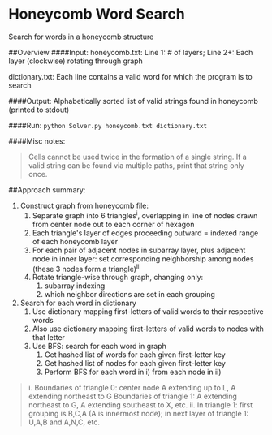 # Honeycomb Word Search
Search for words in a honeycomb structure

##Overview
####Input:
honeycomb.txt: Line 1: # of layers; Line 2+: Each layer (clockwise) rotating through graph

dictionary.txt: Each line contains a valid word for which the program is to search

####Output:
Alphabetically sorted list of valid strings found in honeycomb (printed to stdout)

####Run:
`python Solver.py honeycomb.txt dictionary.txt`

####Misc notes:
> Cells cannot be used twice in the formation of a single string.
> If a valid string can be found via multiple paths, print that string only once.

##Approach summary:
1. Construct graph from honeycomb file:
    1. Separate graph into 6 triangles<sup>i</sup>, overlapping in line of nodes
        drawn from center node out to each corner of hexagon
    2. Each triangle's layer of edges proceeding outward = indexed range of each honeycomb layer
    3. For each pair of adjacent nodes in subarray layer, plus adjacent node in inner layer:
        set corresponding neighborship among nodes (these 3 nodes form a triangle)<sup>ii</sup>
    4. Rotate triangle-wise through graph, changing only:
        1.  subarray indexing
        2. which neighbor directions are set in each grouping
2. Search for each word in dictionary
    1. Use dictionary mapping first-letters of valid words to their respective words
    2. Also use dictionary mapping first-letters of valid words to nodes with that letter
    3. Use BFS: search for each word in graph
        1. Get hashed list of words for each given first-letter key
        2. Get hashed list of nodes for each given first-letter key
        3. Perform BFS for each word in i) from each node in ii)

> i. Boundaries of triangle 0: center node A extending up to L, A extending northeast to G
>    Boundaries of triangle 1: A extending northeast to G, A extending southeast to X, etc.
> ii. In triangle 1: first grouping is B,C,A (A is innermost node);
>    in next layer of triangle 1: U,A,B and A,N,C, etc.
